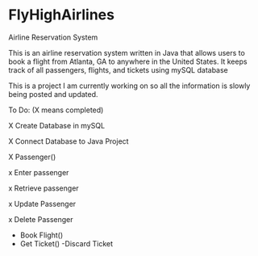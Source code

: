 # FlyHighAirlines
Airline Reservation System

This is an airline reservation system written in Java that allows users to book a flight from Atlanta, GA to anywhere in the United States. 
It keeps track of all passengers, flights, and tickets using mySQL database 

This is a project I am currently working on so all the information is slowly being posted and updated.

To Do: (X means completed)

X Create Database in mySQL

X Connect Database to Java Project

X Passenger()

  x Enter passenger
  
  x Retrieve passenger
  
  x Update Passenger
  
  x Delete Passenger
  
- Book Flight()
- Get Ticket()
  -Discard Ticket

